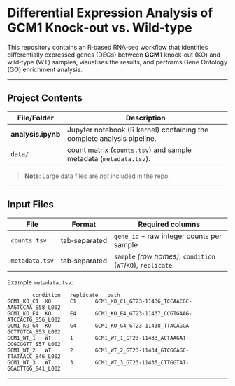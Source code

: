 # Differential Expression Analysis of **GCM1** Knock‑out vs. Wild‑type

This repository contains an R‑based RNA‑seq workflow that identifies differentially expressed genes (DEGs) between **GCM1** knock‑out (KO) and wild‑type (WT) samples, visualises the results, and performs Gene Ontology (GO) enrichment analysis.

---

## Project Contents

| File/Folder        | Description                                                                                        |
| ------------------ | -------------------------------------------------------------------------------------------------- |
| **analysis.ipynb** | Jupyter notebook (R kernel) containing the complete analysis pipeline.                             |
| `data/`            | count matrix (`counts.tsv`) and sample metadata (`metadata.tsv`). |

> **Note**: Large data files are *not* included in the repo.

---

## Input Files

| File           | Format        | Required columns                                             |
| -------------- | ------------- | ------------------------------------------------------------ |
| `counts.tsv`   | tab‑separated | `gene_id` + raw integer counts per sample                    |
| `metadata.tsv` | tab‑separated | `sample` *(row names)*, `condition` (`WT`/`KO`), `replicate` |

Example `metadata.tsv`:

```tsv
		condition	replicate	path
GCM1_KO_C1	KO		C1		GCM1_KO_C1_GT23-11436_TCCAACGC-AAGTCCAA_S58_L002
GCM1_KO_E4	KO		E4		GCM1_KO_E4_GT23-11437_CCGTGAAG-ATCCACTG_S56_L002
GCM1_KO_G4	KO		G4		GCM1_KO_G4_GT23-11438_TTACAGGA-GCTTGTCA_S53_L002
GCM1_WT_1	WT		1		GCM1_WT_1_GT23-11433_ACTAAGAT-CCGCGGTT_S57_L002
GCM1_WT_2	WT		2		GCM1_WT_2_GT23-11434_GTCGGAGC-TTATAACC_S46_L002
GCM1_WT_3	WT		3		GCM1_WT_3_GT23-11435_CTTGGTAT-GGACTTGG_S41_L002
```
---


